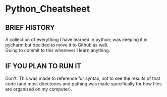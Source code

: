 # Python_Cheatsheet
## BRIEF HISTORY
A collection of everything I have learned in python; was keeping it in pycharm but decided to move it to Github as well. <br >
Going to commit to this whenever I learn anything.

## IF YOU PLAN TO RUN IT
Don't. This was made to reference for syntax, not to see the results of that code (and most directories and pathing was made specifically for how files are organized on my computer).
